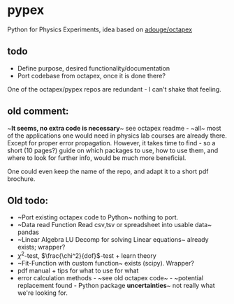 # pypex
Python for Physics Experiments, idea based on [adouge/octapex](https://github.com/adouge/octapex "octapex")

## todo
* Define purpose, desired functionality/documentation
* Port codebase from octapex, once it is done there?

One of the octapex/pypex repos are redundant - I can't shake that feeling.


## old comment:

~**It seems, no extra code is necessary**~ see octapex readme - ~all~ most of the applications one would need in physics lab courses are already there. Except for proper error propagation.
However, it takes time to find - so a short (10 pages?) guide on which packages to use, how to use them, and where to look for further info, would be much more beneficial.

One could even keep the  name of the repo, and adapt it to a short pdf brochure.


## Old todo:
* ~Port existing octapex code to Python~ nothing to port.
* ~Data read Function
 Read csv,tsv or spreadsheet into usable data~ pandas
* ~Linear Algebra
LU Decomp for solving Linear equations~ already exists; wrapper?
* $\chi^2$-test, $\frac{\chi^2}{dof}$-test + learn theory
* ~Fit-Function with custom function~ exists (scipy). Wrapper?
* pdf manual + tips for what to use for what
* error calculation methods - ~see old octapex code~ - ~potential replacement found - Python package **uncertainties**~ not really what we're looking for.
